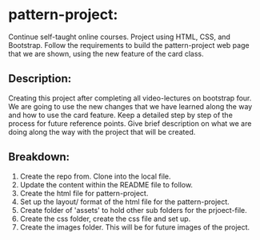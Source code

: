 # pattern-project:
Continue self-taught online courses. Project using HTML, CSS, and Bootstrap.
Follow the requirements to build the pattern-project web page that we are shown, using the new feature of the card class.

## Description:
Creating this project after completing all video-lectures on bootstrap four. We are going to use the new changes that we have learned along the way and how to use the card feature. Keep a detailed step by step of the process for future reference points. Give brief description on what we are doing along the way with the project that will be created. 

## Breakdown:

1. Create the repo from. Clone into the local file. 
2. Update the content within the README file to follow.
3. Create the html file for pattern-project.
4. Set up the layout/ format of the html file for the pattern-project.
5. Create folder of 'assets' to hold other sub folders for the prjoect-file.
6. Create the css folder, create the css file and set up.
7. Create the images folder. This will be for future images of the project.

